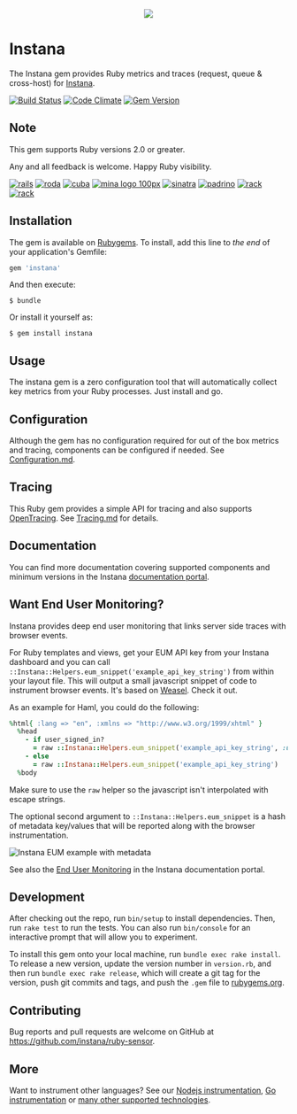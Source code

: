 <div align="center">
<img src="http://www.instana.com/wp-content/uploads/2016/11/Instana-Infrastructure-Map-1-1024x551.png"/>
</div>

# Instana

The Instana gem provides Ruby metrics and traces (request, queue & cross-host) for [Instana](https://www.instana.com/).

[![Build Status](https://travis-ci.org/instana/ruby-sensor.svg?branch=master)](https://travis-ci.org/instana/ruby-sensor)
[![Code
Climate](https://codeclimate.com/github/instana/ruby-sensor/badges/gpa.svg)](https://codeclimate.com/github/instana/ruby-sensor)
[![Gem Version](https://badge.fury.io/rb/instana.svg)](https://badge.fury.io/rb/instana)

## Note

This gem supports Ruby versions 2.0 or greater.

Any and all feedback is welcome.  Happy Ruby visibility.

[![rails](https://s3.amazonaws.com/instana/rails-logo.jpg?1)](http://rubyonrails.org/)
[![roda](https://s3.amazonaws.com/instana/roda-logo.png?1)](http://roda.jeremyevans.net/)
[![cuba](https://s3.amazonaws.com/instana/cuba-logo.png?1)](http://cuba.is/)
[![mina logo 100px](https://cloud.githubusercontent.com/assets/395132/23832558/fcd5bdb2-0736-11e7-9809-3016e89698e2.png)](https://github.com/instana/mina-instana)
[![sinatra](https://s3.amazonaws.com/instana/sinatra-logo.png?1)](http://www.sinatrarb.com/)
[![padrino](https://s3.amazonaws.com/instana/padrino-logo.png?1)](http://padrinorb.com/)
[![rack](https://s3.amazonaws.com/instana/rack-logo.png?1)](https://rack.github.io/)
[![rack](https://user-images.githubusercontent.com/395132/27842764-27e0e452-610d-11e7-811f-8575f83b8944.png?1)](http://www.grpc.io/)

## Installation

The gem is available on [Rubygems](https://rubygems.org/gems/instana).  To install, add this line to _the end_ of your application's Gemfile:

```ruby
gem 'instana'
```

And then execute:

    $ bundle

Or install it yourself as:

    $ gem install instana

## Usage

The instana gem is a zero configuration tool that will automatically collect key metrics from your Ruby processes.  Just install and go.

## Configuration

Although the gem has no configuration required for out of the box metrics and tracing, components can be configured if needed.  See [Configuration.md](https://github.com/instana/ruby-sensor/blob/master/Configuration.md).

## Tracing

This Ruby gem provides a simple API for tracing and also supports [OpenTracing](http://opentracing.io/).  See [Tracing.md](https://github.com/instana/ruby-sensor/blob/master/Tracing.md) for details.

## Documentation

You can find more documentation covering supported components and minimum versions in the Instana [documentation portal](https://instana.atlassian.net/wiki/display/DOCS/Ruby).

## Want End User Monitoring?

Instana provides deep end user monitoring that links server side traces with browser events.  

For Ruby templates and views, get your EUM API key from your Instana dashboard and you can call `::Instana::Helpers.eum_snippet('example_api_key_string')` from within your layout file.  This will output
a small javascript snippet of code to instrument browser events.  It's based on [Weasel](https://github.com/instana/weasel).  Check it out.

As an example for Haml, you could do the following:

```ruby
%html{ :lang => "en", :xmlns => "http://www.w3.org/1999/xhtml" }
  %head
    - if user_signed_in?
      = raw ::Instana::Helpers.eum_snippet('example_api_key_string', :username => current_user.username)
    - else
      = raw ::Instana::Helpers.eum_snippet('example_api_key_string')
  %body
```
Make sure to use the `raw` helper so the javascript isn't interpolated with escape strings.

The optional second argument to `::Instana::Helpers.eum_snippet` is a hash of metadata key/values that will be reported along
with the browser instrumentation.

![Instana EUM example with metadata](https://s3.amazonaws.com/instana/Instana+Gameface+EUM+with+metadata+2016-12-22+at+15.32.01.png)

See also the [End User Monitoring](https://instana.atlassian.net/wiki/display/DOCS/Web+End-User+Monitoring) in the Instana documentation portal.

## Development

After checking out the repo, run `bin/setup` to install dependencies. Then, run `rake test` to run the tests. You can also run `bin/console` for an interactive prompt that will allow you to experiment.

To install this gem onto your local machine, run `bundle exec rake install`. To release a new version, update the version number in `version.rb`, and then run `bundle exec rake release`, which will create a git tag for the version, push git commits and tags, and push the `.gem` file to [rubygems.org](https://rubygems.org).

## Contributing

Bug reports and pull requests are welcome on GitHub at https://github.com/instana/ruby-sensor.

## More

Want to instrument other languages?  See our [Nodejs instrumentation](https://github.com/instana/nodejs-sensor), [Go instrumentation](https://github.com/instana/golang-sensor) or [many other supported technologies](https://www.instana.com/supported-technologies/).

